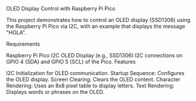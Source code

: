 OLED Display Control with Raspberry Pi Pico

This project demonstrates how to control an OLED display (SSD1306) using the Raspberry Pi Pico via I2C, with an example that displays the message "HOLA".

Requirements

Raspberry Pi Pico
I2C OLED Display (e.g., SSD1306)
I2C connections on GPIO 4 (SDA) and GPIO 5 (SCL) of the Pico.
Features

I2C Initialization for OLED communication.
Startup Sequence: Configures the OLED display.
Screen Clearing: Clears the OLED content.
Character Rendering: Uses an 8x8 pixel table to display letters.
Text Rendering: Displays words or phrases on the OLED.
